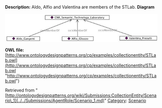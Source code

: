 __Description:__ Aldo, Alfio and Valentina are members of the STLab.
__Diagram__




[![Image:STLab.png](../../images/1/11/STLab.png)](../../Image/STLab.png.md "Image:STLab.png")




__OWL file:__ [http://www.ontologydesignpatterns.org/cp/examples/collectionentity/STLab.owl](http://www.ontologydesignpatterns.org/cp/examples/collectionentity/STLab.owl "http://www.ontologydesignpatterns.org/cp/examples/collectionentity/STLab.owl")





Retrieved from "[http://ontologydesignpatterns.org/wiki/Submissions:CollectionEntity/Scenario\_1](../../Submissions/AgentRole/Scenario_1.md)"
 [Category](http://ontologydesignpatterns.org/wiki/Special:Categories "Special:Categories"): [Scenario](../../Category/Scenario.md "Category:Scenario")